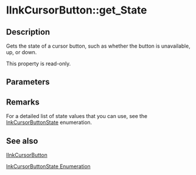 # IInkCursorButton::get_State

## Description

Gets the state of a cursor button, such as whether the button is unavailable, up, or down.

This property is read-only.

## Parameters

## Remarks

For a detailed list of state values that you can use, see the [InkCursorButtonState](https://learn.microsoft.com/windows/desktop/api/msinkaut/ne-msinkaut-inkcursorbuttonstate) enumeration.

## See also

[IInkCursorButton](https://learn.microsoft.com/windows/desktop/api/msinkaut/nn-msinkaut-iinkcursorbutton)

[InkCursorButtonState Enumeration](https://learn.microsoft.com/windows/desktop/api/msinkaut/ne-msinkaut-inkcursorbuttonstate)